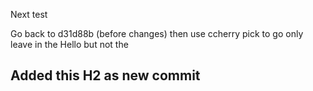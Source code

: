 Next test

Go back to d31d88b (before changes)
then use ccherry pick to go only leave in the Hello but not the  <h2>Added this H2 as new commit</h2>
